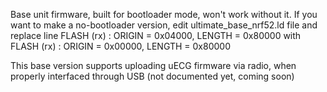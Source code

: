 Base unit firmware, built for bootloader mode, won't work without it. If you want to make a no-bootloader version, edit ultimate_base_nrf52.ld file and replace line
  FLASH (rx) : ORIGIN = 0x04000, LENGTH = 0x80000
with
  FLASH (rx) : ORIGIN = 0x00000, LENGTH = 0x80000

This base version supports uploading uECG firmware via radio, when properly interfaced through USB (not documented yet, coming soon)
